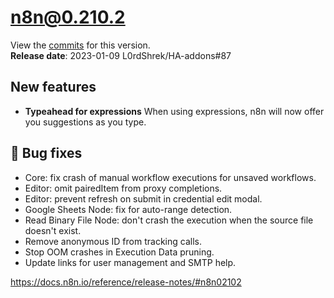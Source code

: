 # n8n@0.210.2

View the [commits](https://github.com/n8n-io/n8n/compare/n8n@0.210.1...n8n@0.210.2) for this version.  
**Release date**: 2023-01-09 L0rdShrek/HA-addons#87  

## New features
- **Typeahead for expressions**
  When using expressions, n8n will now offer you suggestions as you type.

## 🐛 Bug fixes
- Core: fix crash of manual workflow executions for unsaved workflows.
- Editor: omit pairedItem from proxy completions.
- Editor: prevent refresh on submit in credential edit modal.
- Google Sheets Node: fix for auto-range detection.
- Read Binary File Node: don't crash the execution when the source file doesn't exist.
- Remove anonymous ID from tracking calls.
- Stop OOM crashes in Execution Data pruning.
- Update links for user management and SMTP help.

https://docs.n8n.io/reference/release-notes/#n8n02102
